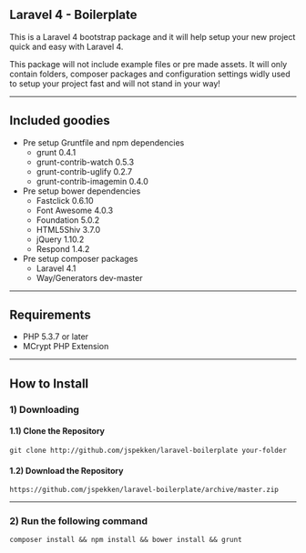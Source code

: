 ## Laravel 4 - Boilerplate

This is a Laravel 4 bootstrap package and it will help setup your new project quick and easy with Laravel 4.

This package will not include example files or pre made assets. It will only contain folders, composer packages and configuration settings widly used to setup your project fast and will not stand in your way!

----

## Included goodies
- Pre setup Gruntfile and npm dependencies
	- grunt 0.4.1
	- grunt-contrib-watch 0.5.3
	- grunt-contrib-uglify 0.2.7
	- grunt-contrib-imagemin 0.4.0
- Pre setup bower dependencies
	- Fastclick 0.6.10
	- Font Awesome 4.0.3
	- Foundation 5.0.2
	- HTML5Shiv 3.7.0
	- jQuery 1.10.2
	- Respond 1.4.2
- Pre setup composer packages
	- Laravel 4.1
	- Way/Generators dev-master

----

## Requirements
- PHP 5.3.7 or later
- MCrypt PHP Extension

----

## How to Install
### 1) Downloading
#### 1.1) Clone the Repository
	
	git clone http://github.com/jspekken/laravel-boilerplate your-folder

#### 1.2) Download the Repository

	https://github.com/jspekken/laravel-boilerplate/archive/master.zip

-----

### 2) Run the following command

	composer install && npm install && bower install && grunt
